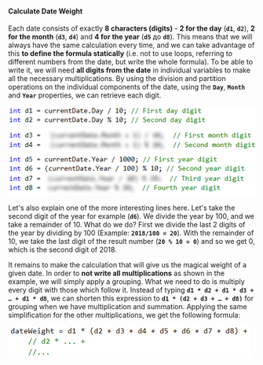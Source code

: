 #### Calculate Date Weight

Each date consists of exactly **8 characters (digits)** - **2 for the day** (**`d1`**, **`d2`**), **2 for the month** (**`d3`**, **`d4`**) and **4 for the year** (**`d5`** до **`d8`**). This means that we will always have the same calculation every time, and we can take advantage of this **to define the formula statically** (i.e. not to use loops, referring to different numbers from the date, but write the whole formula). To be able to write it, we will need **all digits from the date** in individual variables to make all the necessary multiplications. By using the division and partition operations on the individual components of the date, using the **`Day`**, **`Month`** and **`Year`** properties, we can retrieve each digit.

![](/assets/chapter-9-images/02.Magic-dates-04.png)

Let's also explain one of the more interesting lines here. Let's take the second digit of the year for example (**`d6`**). We divide the year by 100, and we take a remainder of 10. What do we do? First we divide the last 2 digits of the year by dividing by 100 (Example: **`2018/100 = 20`**). With the remainder of 10, we take the last digit of the result number (**`20 % 10 = 0`**) and so we get 0, which is the second digit of 2018.

It remains to make the calculation that will give us the magical weight of a given date. In order to **not write all multiplications** as shown in the example, we will simply apply a grouping. What we need to do is multiply every digit with those which follow it. Instead of typing **`d1 * d2 + d1 * d3 + … + d1 * d8`**, we can shorten this expression to **`d1 * (d2 + d3 + … + d8)`** for grouping when we have multiplication and summation. Applying the same simplification for the other multiplications, we get the following formula:

![](/assets/chapter-9-images/02.Magic-dates-05.png)
